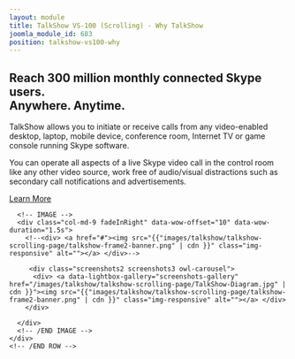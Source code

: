 ```yaml
---
layout: module
title: TalkShow VS-100 (Scrolling) - Why TalkShow
joomla_module_id: 683
position: talkshow-vs100-why
---
```

<div class="row">
      <div class="col-md-12" data-wow-offset="10" data-wow-duration="1.5s">
        <h2 class="white-text">Reach 300 million monthly connected Skype users.<br>
          Anywhere. Anytime.</h2>
      </div>
    </div>
    <div class="row"> 
      <!-- BRIEF -->
      <div class="col-md-3 left-align" data-wow-offset="10" data-wow-duration="1.5s">
        <p> TalkShow allows you to initiate or receive calls from any video-enabled desktop, laptop, mobile device, conference room, Internet TV or game console running Skype software. </p>
        <p>You can operate all aspects of a live Skype video call in the control room like any other video source, work free of audio/visual distractions such as secondary call notifications and advertisements.</p>
        <!-- BUTTON -->
        <div class="buttons" id="download-button"> <a href="/products/talkshow/talkshow-benefits.html" class="btn btn-default btn-lg standard-button">Learn More<i class="arrow_carrot-2right"></i></a> </div>
        <!-- /END BUTTONS --> 
      </div>
      <!-- /ENDBRIEF --> 
      
      <!-- IMAGE -->
      <div class="col-md-9 fadeInRight" data-wow-offset="10" data-wow-duration="1.5s">
        <!--<div> <a href="#"><img src="{{"images/talkshow/talkshow-scrolling-page/talkshow-frame2-banner.png" | cdn }}" class="img-responsive" alt=""></a> </div>-->
        
         <div class="screenshots2 screenshots3 owl-carousel">
          <div> <a data-lightbox-gallery="screenshots-gallery" href="/images/talkshow/talkshow-scrolling-page/TalkShow-Diagram.jpg" | cdn }}"><img src="{{"images/talkshow/talkshow-scrolling-page/talkshow-frame2-banner.png" | cdn }}" class="img-responsive" alt=""></a> </div>
        </div>
        
      </div>
      <!-- /END IMAGE --> 
    </div>
    <!-- /END ROW --> 
